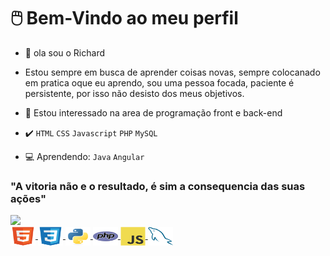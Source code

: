 # 🖱️ Bem-Vindo ao meu perfil
- 👋 ola sou o Richard
- Estou sempre em busca de aprender coisas novas, sempre colocanado
em pratica oque eu aprendo, sou uma pessoa focada, paciente é persistente, por isso
não desisto dos meus objetivos.

- 👀 Estou interessado na area de programação front e back-end
- ✔️ `HTML` `CSS` `Javascript` `PHP` `MySQL`
- 💻 Aprendendo: `Java` `Angular`
### "A vitoria não e o resultado, é sim a consequencia das suas ações"

<div>
  <a href="https://github.com/RiCharde16">
  <img src="https://github-readme-stats.vercel.app/api?username=RiCharde16&show_icons=true&bg_color=00000000" />
</div>
<div display="flex" alignitems="center">
  <img align="center" alt="Richard-HTML" height="30" width="40" src="https://raw.githubusercontent.com/devicons/devicon/master/icons/html5/html5-original.svg">
  <img align="center" alt="Richard-CSS" height="30" width="40" src="https://raw.githubusercontent.com/devicons/devicon/master/icons/css3/css3-original.svg">
  <img align="center" alt="Richard-Python" height="30" width="40" src="https://raw.githubusercontent.com/devicons/devicon/master/icons/python/python-original.svg">
  <img align="center" alt="Richard-Python" height="30" width="40" src="https://raw.githubusercontent.com/devicons/devicon/master/icons/php/php-original.svg">
  <img align="center" alt="Richard-Python" height="30" width="40" src="https://raw.githubusercontent.com/devicons/devicon/master/icons/javascript/javascript-original.svg">
  <img align="center" alt="Richard-Python" height="30" width="40" src="https://raw.githubusercontent.com/devicons/devicon/master/icons/mysql/mysql-original.svg">
  
</div>
